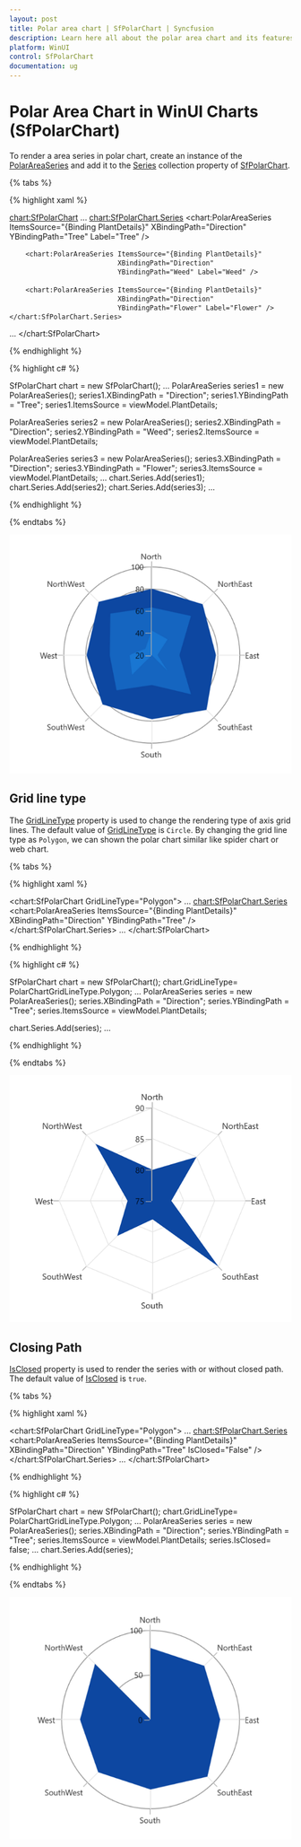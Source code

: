 ```yaml
---
layout: post
title: Polar area chart | SfPolarChart | Syncfusion
description: Learn here all about the polar area chart and its features in Syncfusion WinUI Chart (SfPolarChart) control.
platform: WinUI
control: SfPolarChart
documentation: ug
---
```


# Polar Area Chart in WinUI Charts (SfPolarChart)

To render a area series in polar chart, create an instance of the [PolarAreaSeries](https://help.syncfusion.com/cr/winui/Syncfusion.UI.Xaml.Charts.PolarAreaSeries.html) and add it to the [Series](https://help.syncfusion.com/cr/winui/Syncfusion.UI.Xaml.Charts.SfPolarChart.html#Syncfusion_UI_Xaml_Charts_SfPolarChart_Series) collection property of [SfPolarChart](https://help.syncfusion.com/cr/winui/Syncfusion.UI.Xaml.Charts.SfPolarChart.html).

{% tabs %}

{% highlight xaml %}

<chart:SfPolarChart>
...
    <chart:SfPolarChart.Series>
        <chart:PolarAreaSeries ItemsSource="{Binding PlantDetails}" 
                               XBindingPath="Direction"
                               YBindingPath="Tree" Label="Tree" />

        <chart:PolarAreaSeries ItemsSource="{Binding PlantDetails}" 
                               XBindingPath="Direction"
                               YBindingPath="Weed" Label="Weed" />

        <chart:PolarAreaSeries ItemsSource="{Binding PlantDetails}" 
                               XBindingPath="Direction"
                               YBindingPath="Flower" Label="Flower" />
    </chart:SfPolarChart.Series>
...
</chart:SfPolarChart>

{% endhighlight %}

{% highlight c# %}

SfPolarChart chart = new SfPolarChart();
...
PolarAreaSeries series1 = new PolarAreaSeries();
series1.XBindingPath = "Direction";
series1.YBindingPath = "Tree";
series1.ItemsSource = viewModel.PlantDetails;

PolarAreaSeries series2 = new PolarAreaSeries();
series2.XBindingPath = "Direction";
series2.YBindingPath = "Weed";
series2.ItemsSource = viewModel.PlantDetails;

PolarAreaSeries series3 = new PolarAreaSeries();
series3.XBindingPath = "Direction";
series3.YBindingPath = "Flower";
series3.ItemsSource = viewModel.PlantDetails;
...
chart.Series.Add(series1);
chart.Series.Add(series2);
chart.Series.Add(series3);
...

{% endhighlight %}

{% endtabs %}

![PolarAreaSeries in WinUI chart](PolarArea_Images/WinUI_Chart_PolarAreaSeries.png)

## Grid line type 

The [GridLineType](https://help.syncfusion.com/cr/winui/Syncfusion.UI.Xaml.Charts.SfPolarChart.html#Syncfusion_UI_Xaml_Charts_SfPolarChart_GridLineType) property is used to change the rendering type of axis grid lines. The default value of [GridLineType](https://help.syncfusion.com/cr/winui/Syncfusion.UI.Xaml.Charts.SfPolarChart.html#Syncfusion_UI_Xaml_Charts_SfPolarChart_GridLineType) is `Circle`. By changing the grid line type as `Polygon`, we can shown the polar chart similar like spider chart or web chart. 

{% tabs %}

{% highlight xaml %}

<chart:SfPolarChart GridLineType="Polygon">
...
    <chart:SfPolarChart.Series>
        <chart:PolarAreaSeries ItemsSource="{Binding PlantDetails}" 
                               XBindingPath="Direction"
                               YBindingPath="Tree" />
    </chart:SfPolarChart.Series>
...
</chart:SfPolarChart>

{% endhighlight %}

{% highlight c# %}

SfPolarChart chart = new SfPolarChart();
chart.GridLineType= PolarChartGridLineType.Polygon;
...
PolarAreaSeries series = new PolarAreaSeries();
series.XBindingPath = "Direction";
series.YBindingPath = "Tree";
series.ItemsSource = viewModel.PlantDetails;

chart.Series.Add(series);
...

{% endhighlight %}

{% endtabs %}

![Spider/Web chart](PolarArea_Images/WinUI_Chart_GridlineType_polygon.png)

## Closing Path

[IsClosed](https://help.syncfusion.com/cr/winui/Syncfusion.UI.Xaml.Charts.PolarRadarSeriesBase.html#Syncfusion_UI_Xaml_Charts_PolarRadarSeriesBase_IsClosed) property is used to render the series with or without closed path. The default value of [IsClosed](https://help.syncfusion.com/cr/winui/Syncfusion.UI.Xaml.Charts.PolarRadarSeriesBase.html#Syncfusion_UI_Xaml_Charts_PolarRadarSeriesBase_IsClosed) is `true`. 

{% tabs %}

{% highlight xaml %}

<chart:SfPolarChart GridLineType="Polygon">
...
    <chart:SfPolarChart.Series>
        <chart:PolarAreaSeries ItemsSource="{Binding PlantDetails}" 
                               XBindingPath="Direction"
                               YBindingPath="Tree" 
                               IsClosed="False" />
    </chart:SfPolarChart.Series>
...
</chart:SfPolarChart>

{% endhighlight %}

{% highlight c# %}

SfPolarChart chart = new SfPolarChart();
chart.GridLineType= PolarChartGridLineType.Polygon;
...
PolarAreaSeries series = new PolarAreaSeries();
series.XBindingPath = "Direction";
series.YBindingPath = "Tree";
series.ItemsSource = viewModel.PlantDetails;
series.IsClosed= false;
...
chart.Series.Add(series);

{% endhighlight %}

{% endtabs %}

![Closing path support in WinUI chart](PolarArea_Images/WinUI_Chart_IsClosed.png)

